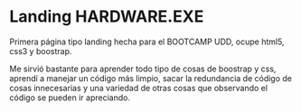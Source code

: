 # Landing HARDWARE.EXE

Primera página tipo landing hecha para el BOOTCAMP UDD, ocupe html5, css3 y boostrap.

Me sirvió bastante para aprender todo tipo de cosas de boostrap y css, aprendí a manejar un código más limpio, sacar la redundancia de código de cosas innecesarias
y una variedad de otras cosas que observando el código se pueden ir apreciando.
